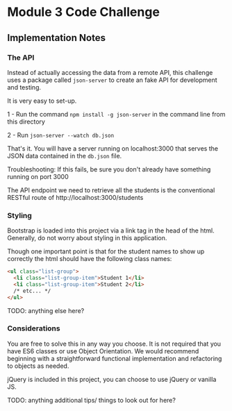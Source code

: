 # Module 3 Code Challenge

## Implementation Notes

### The API

Instead of actually accessing the data from a remote API, this challenge uses a package called `json-server` to create an fake API for development and testing.

It is very easy to set-up.

1 - Run the command `npm install -g json-server` in the command line from this directory

2 - Run `json-server --watch db.json`

That's it. You will have a server running on localhost:3000 that serves the JSON data contained in the `db.json` file.

Troubleshooting: If this fails, be sure you don't already have something running on port 3000

The API endpoint we need to retrieve all the students is the conventional RESTful route of http://localhost:3000/students

### Styling

Bootstrap is loaded into this project via a link tag in the head of the html. Generally, do not worry about styling in this application.

Though one important point is that for the student names to show up correctly the html should have the following class names:

```html
<ul class="list-group">
  <li class="list-group-item">Student 1</li>
  <li class="list-group-item">Student 2</li>
  /* etc... */
</ul>
```
TODO: anything else here?

### Considerations

You are free to solve this in any way you choose. It is not required that you have ES6 classes or use Object Orientation. We would recommend beginning with a straightforward functional implementation and refactoring to objects as needed.

jQuery is included in this project, you can choose to use jQuery or vanilla JS.

TODO: anything additional tips/ things to look out for here?
